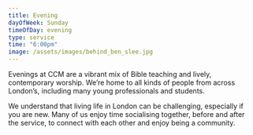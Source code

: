 ```yaml
---
title: Evening
dayOfWeek: Sunday
timeOfDay: evening
type: service
time: "6:00pm"
image: /assets/images/behind_ben_slee.jpg
---
```

Evenings at CCM are a vibrant mix of Bible teaching and lively, contemporary worship. We’re home to all kinds of people from across London’s, including many young professionals and students.

We understand that living life in London can be challenging, especially if you are new. Many of us enjoy time socialising together, before and after the service, to connect with each other and enjoy being a community.
